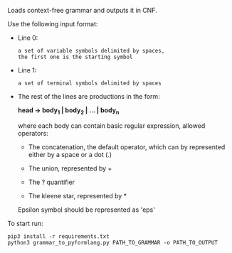 Loads context-free grammar and outputs it in CNF.

Use the following input format:

- Line 0:

    ```
    a set of variable symbols delimited by spaces,
    the first one is the starting symbol
    ```

- Line 1:

    ```
    a set of terminal symbols delimited by spaces
    ```

- The rest of the lines are productions in the form:
    
    **head -> body<sub>1</sub> | body<sub>2</sub> | ... | body<sub>n</sub>**

    where each body can contain basic regular expression, allowed operators:
    
    - The concatenation, the default operator, which can by represented either by a space or a dot (.)
    
    - The union, represented by +

    - The ? quantifier
    
    - The kleene star, represented by *

    Epsilon symbol should be represented as 'eps'


To start run:
```
pip3 install -r requirements.txt
python3 grammar_to_pyformlang.py PATH_TO_GRAMMAR -o PATH_TO_OUTPUT
```